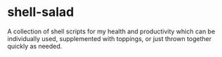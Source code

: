 # shell-salad
A collection of shell scripts for my health and productivity which can be individually used, supplemented with toppings, or just thrown together quickly as needed.
